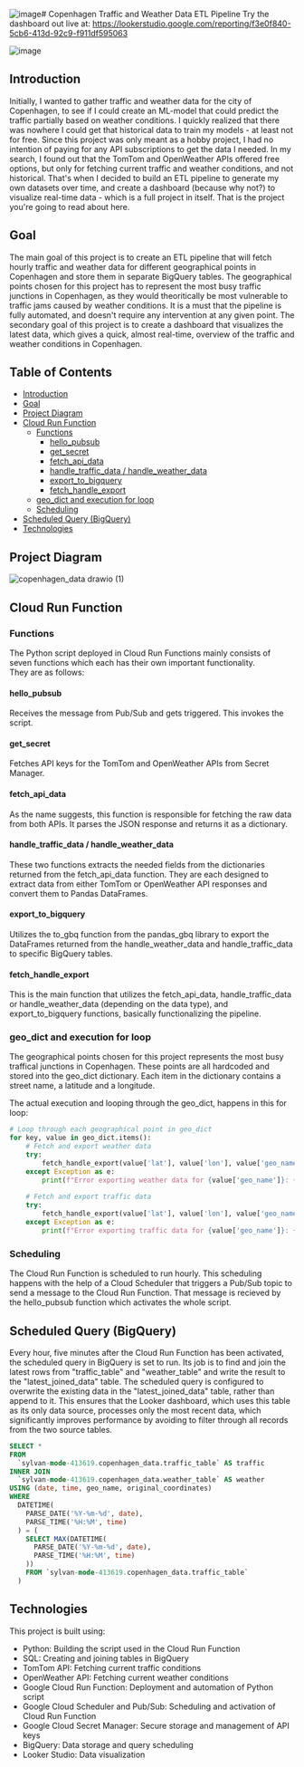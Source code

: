 ![image](https://github.com/user-attachments/assets/3d6b2f76-de51-4d07-aeb3-947a6c7b4b10)# Copenhagen Traffic and Weather Data ETL Pipeline
Try the dashboard out live at: https://lookerstudio.google.com/reporting/f3e0f840-5cb6-413d-92c9-f911df595063  

![image](https://github.com/user-attachments/assets/af48ad15-a20a-4549-bf01-6709252c5df4)

## Introduction
Initially, I wanted to gather traffic and weather data for the city of Copenhagen, to see if I could create an ML-model that could predict the traffic partially based on weather conditions. I quickly realized that there was nowhere I could get that historical data to train my models - at least not for free. Since this project was only meant as a hobby project, I had no intention of paying for any API subscriptions to get the data I needed. In my search, I found out that the TomTom and OpenWeather APIs offered free options, but only for fetching current traffic and weather conditions, and not historical. That's when I decided to build an ETL pipeline to generate my own datasets over time, and create a dashboard (because why not?) to visualize real-time data - which is a full project in itself. That is the project you're going to read about here.

## Goal
The main goal of this project is to create an ETL pipeline that will fetch hourly traffic and weather data for different geographical points in Copenhagen and store them in separate BigQuery tables. The geographical points chosen for this project has to represent the most busy traffic junctions in Copenhagen, as they would theoritically be most vulnerable to traffic jams caused by weather conditions. It is a must that the pipeline is fully automated, and doesn't require any intervention at any given point.
The secondary goal of this project is to create a dashboard that visualizes the latest data, which gives a quick, almost real-time, overview of the traffic and weather conditions in Copenhagen.

## Table of Contents
- [Introduction](#introduction)
- [Goal](#goal)
- [Project Diagram](#project-diagram)
- [Cloud Run Function](#cloud-run-function)
  - [Functions](#functions)
    - [hello_pubsub](#hello_pubsub)
    - [get_secret](#get_secret)
    - [fetch_api_data](#fetch_api_data)
    - [handle_traffic_data / handle_weather_data](#handle_traffic_data--handle_weather_data)
    - [export_to_bigquery](#export_to_bigquery)
    - [fetch_handle_export](#fetch_handle_export)
  - [geo_dict and execution for loop](#geo_dict-and-execution-for-loop)
  - [Scheduling](#scheduling)
- [Scheduled Query (BigQuery)](#scheduled-query-bigquery)
- [Technologies](#technologies)

## Project Diagram
![copenhagen_data drawio (1)](https://github.com/user-attachments/assets/16fd00aa-1b7c-47d2-bda4-67bc2a6426ec)

## Cloud Run Function

### Functions  
The Python script deployed in Cloud Run Functions mainly consists of seven functions which each has their own important functionality.  
They are as follows:  

#### hello_pubsub
Receives the message from Pub/Sub and gets triggered. This invokes the script.

#### get_secret
Fetches API keys for the TomTom and OpenWeather APIs from Secret Manager.

#### fetch_api_data
As the name suggests, this function is responsible for fetching the raw data from both APIs. It parses the JSON response and returns it as a dictionary.

#### handle_traffic_data / handle_weather_data
These two functions extracts the needed fields from the dictionaries returned from the fetch_api_data function. They are each designed to extract data from either TomTom or OpenWeather API responses and convert them to Pandas DataFrames.

#### export_to_bigquery
Utilizes the to_gbq function from the pandas_gbq library to export the DataFrames returned from the handle_weather_data and handle_traffic_data to specific BigQuery tables.

#### fetch_handle_export
This is the main function that utilizes the fetch_api_data, handle_traffic_data or handle_weather_data (depending on the data type), and export_to_bigquery functions, basically functionalizing the pipeline.

### geo_dict and execution for loop
The geographical points chosen for this project represents the most busy traffical junctions in Copenhagen.
These points are all hardcoded and stored into the geo_dict dictionary.
Each item in the dictionary contains a street name, a latitude and a longitude. 

The actual execution and looping through the geo_dict, happens in this for loop:  
```python
# Loop through each geographical point in geo_dict
for key, value in geo_dict.items():
    # Fetch and export weather data
    try:
        fetch_handle_export(value['lat'], value['lon'], value['geo_name'], openweather_api_key, weather_request_url, 'weather', 'weather_table')
    except Exception as e:
        print(f"Error exporting weather data for {value['geo_name']}: {e}")
    
    # Fetch and export traffic data
    try:
        fetch_handle_export(value['lat'], value['lon'], value['geo_name'], tomtom_api_key, traffic_request_url, 'traffic', 'traffic_table')
    except Exception as e:
        print(f"Error exporting traffic data for {value['geo_name']}: {e}")
```

### Scheduling
The Cloud Run Function is scheduled to run hourly. This scheduling happens with the help of a Cloud Scheduler that triggers a Pub/Sub topic to send a message to the Cloud Run Function.
That message is recieved by the hello_pubsub function which activates the whole script.

## Scheduled Query (BigQuery)
Every hour, five minutes after the Cloud Run Function has been activated, the scheduled query in BigQuery is set to run. Its job is to find and join the latest rows from "traffic_table" and "weather_table" and write the result to the "latest_joined_data" table. The scheduled query is configured to overwrite the existing data in the "latest_joined_data" table, rather than append to it. This ensures that the Looker dashboard, which uses this table as its only data source, processes only the most recent data, which significantly improves performance by avoiding to filter through all records from the two source tables.  
```sql
SELECT * 
FROM 
  `sylvan-mode-413619.copenhagen_data.traffic_table` AS traffic
INNER JOIN 
  `sylvan-mode-413619.copenhagen_data.weather_table` AS weather
USING (date, time, geo_name, original_coordinates)
WHERE
  DATETIME(
    PARSE_DATE('%Y-%m-%d', date),
    PARSE_TIME('%H:%M', time)
  ) = (
    SELECT MAX(DATETIME(
      PARSE_DATE('%Y-%m-%d', date),
      PARSE_TIME('%H:%M', time)
    ))
    FROM `sylvan-mode-413619.copenhagen_data.traffic_table`
  )
```

## Technologies
This project is built using:
- Python: Building the script used in the Cloud Run Function
- SQL: Creating and joining tables in BigQuery
- TomTom API: Fetching current traffic conditions
- OpenWeather API: Fetching current weather conditions
- Google Cloud Run Function: Deployment and automation of Python script
- Google Cloud Scheduler and Pub/Sub: Scheduling and activation of Cloud Run Function
- Google Cloud Secret Manager: Secure storage and management of API keys
- BigQuery: Data storage and query scheduling
- Looker Studio: Data visualization 
